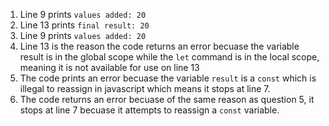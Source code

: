 1. Line 9 prints ``` values added: 20 ```
2. Line 13 prints ``` final result: 20 ```
3. Line 9 prints ``` values added: 20 ```
4. Line 13 is the reason the code returns an error becuase the variable result is in the global scope while the ``` let ``` command is in the local scope, meaning it is not available for use on line 13
5. The code prints an error becuase the variable ``` result ``` is a ``` const ``` which is illegal to reassign in javascript which means it stops at line 7.
6. The code returns an error becuase of the same reason as question 5, it stops at line 7 becuase it attempts to reassign a ``` const ``` variable.
